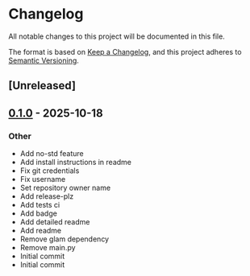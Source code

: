 # Changelog

All notable changes to this project will be documented in this file.

The format is based on [Keep a Changelog](https://keepachangelog.com/en/1.0.0/),
and this project adheres to [Semantic Versioning](https://semver.org/spec/v2.0.0.html).

## [Unreleased]

## [0.1.0](https://codeberg.org/gillesvink/circle-of-confusion/releases/tag/v0.1.0) - 2025-10-18

### Other

- Add no-std feature
- Add install instructions in readme
- Fix git credentials
- Fix username
- Set repository owner name
- Add release-plz
- Add tests ci
- Add badge
- Add detailed readme
- Add readme
- Remove glam dependency
- Remove main.py
- Initial commit
- Initial commit
